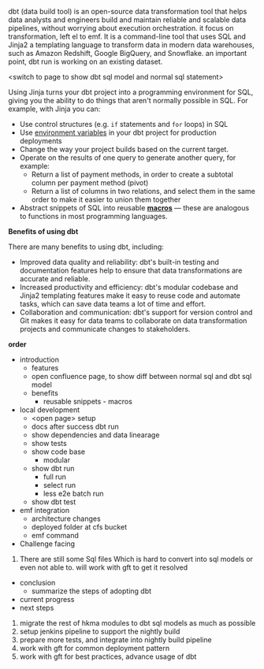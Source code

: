 
dbt (data build tool) is an open-source data transformation tool that helps data analysts and engineers build and maintain reliable and scalable data pipelines, without worrying about execution orchestration. it focus on transformation, left el to emf.  It is a command-line tool that uses SQL and Jinja2 a templating language to transform data in modern data warehouses, such as Amazon Redshift, Google BigQuery, and Snowflake. an important point, dbt run is working on an existing dataset.

\<switch to page to show dbt sql model and normal sql statement>
 
Using Jinja turns your dbt project into a programming environment for SQL, giving you the ability to do things that aren't normally possible in SQL. For example, with Jinja you can:

- Use control structures (e.g. `if` statements and `for` loops) in SQL
- Use [environment variables](https://docs.getdbt.com/reference/dbt-jinja-functions/env_var) in your dbt project for production deployments
- Change the way your project builds based on the current target.
- Operate on the results of one query to generate another query, for example:
    - Return a list of payment methods, in order to create a subtotal column per payment method (pivot)
    - Return a list of columns in two relations, and select them in the same order to make it easier to union them together
- Abstract snippets of SQL into reusable [**macros**](https://docs.getdbt.com/docs/build/jinja-macros#macros) — these are analogous to functions in most programming languages.

**Benefits of using dbt**

There are many benefits to using dbt, including:
- Improved data quality and reliability: dbt's built-in testing and documentation features help to ensure that data transformations are accurate and reliable.
- Increased productivity and efficiency: dbt's modular codebase and Jinja2 templating features make it easy to reuse code and automate tasks, which can save data teams a lot of time and effort.
- Collaboration and communication: dbt's support for version control and Git makes it easy for data teams to collaborate on data transformation projects and communicate changes to stakeholders.

**order**
- introduction
	- features
	- open confluence page, to show diff between normal sql and dbt sql model
	- benefits
		- reusable snippets - macros
- local development
	- \<open page> setup
	- docs after success dbt run
	- show dependencies and data linearage
	- show tests
	- show code base
		- modular
	- show dbt run 
		- full run
		- select run
		- less e2e batch run
	- show dbt test
- emf integration
	- architecture changes
	- deployed folder at cfs bucket
	- emf command
- Challenge facing
1. There are still some Sql files Which is hard to convert into sql models or even not able to. will work with gft to get it resolved
- conclusion
	- summarize the steps of adopting dbt
- current progress
- next steps
1. migrate the rest of hkma modules to dbt sql models as much as possible
2. setup jenkins pipeline to support the nightly build
3. prepare more tests, and integrate into nightly build pipeline
4. work with gft for common deployment pattern
5. work with gft for best practices, advance usage of dbt